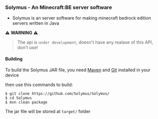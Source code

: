 ### Solymus - An Minecraft:BE server software

- Solymus is an server software for making minecraft bedrock edition servers written in Java

:warning: **WARNING** :warning:
> The api is `under development`, doesn't have any realase of this API, don't use!

#### Building
To build the Solymus JAR file, you need [Maven](https://maven.apache.org/) and [Git](https://git-scm.com/) installed in your device

then use this commands to build:
```console
$ git clone https://github.com/Solymus/Solymus/
$ cd Solymus
$ mvn clean package
```

The jar file will be stored at `target/` folder
